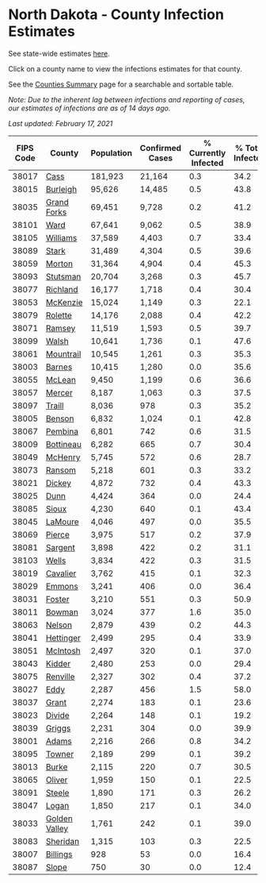 # North Dakota - County Infection Estimates

See state-wide estimates [here](/infections/us-nd).

Click on a county name to view the infections estimates for that county.

See the [Counties Summary](/infections/summary-counties) page for a searchable and sortable table.

*Note: Due to the inherent lag between infections and reporting of cases, our estimates of infections are as of 14 days ago.*

*Last updated: February 17, 2021*

|   FIPS Code |                         County |   Population |   Confirmed Cases |   % Currently Infected |   % Total Infected |
|-------------|--------------------------------|--------------|-------------------|------------------------|--------------------|
|       38017 |                   [Cass](cass) |      181,923 |            21,164 |                    0.3 |               34.2 |
|       38015 |           [Burleigh](burleigh) |       95,626 |            14,485 |                    0.5 |               43.8 |
|       38035 |     [Grand Forks](grand-forks) |       69,451 |             9,728 |                    0.2 |               41.2 |
|       38101 |                   [Ward](ward) |       67,641 |             9,062 |                    0.5 |               38.9 |
|       38105 |           [Williams](williams) |       37,589 |             4,403 |                    0.7 |               33.4 |
|       38089 |                 [Stark](stark) |       31,489 |             4,304 |                    0.5 |               39.6 |
|       38059 |               [Morton](morton) |       31,364 |             4,904 |                    0.4 |               45.3 |
|       38093 |           [Stutsman](stutsman) |       20,704 |             3,268 |                    0.3 |               45.7 |
|       38077 |           [Richland](richland) |       16,177 |             1,718 |                    0.4 |               30.4 |
|       38053 |           [McKenzie](mckenzie) |       15,024 |             1,149 |                    0.3 |               22.1 |
|       38079 |             [Rolette](rolette) |       14,176 |             2,088 |                    0.4 |               42.2 |
|       38071 |               [Ramsey](ramsey) |       11,519 |             1,593 |                    0.5 |               39.7 |
|       38099 |                 [Walsh](walsh) |       10,641 |             1,736 |                    0.1 |               47.6 |
|       38061 |         [Mountrail](mountrail) |       10,545 |             1,261 |                    0.3 |               35.3 |
|       38003 |               [Barnes](barnes) |       10,415 |             1,280 |                    0.0 |               35.6 |
|       38055 |               [McLean](mclean) |        9,450 |             1,199 |                    0.6 |               36.6 |
|       38057 |               [Mercer](mercer) |        8,187 |             1,063 |                    0.3 |               37.5 |
|       38097 |               [Traill](traill) |        8,036 |               978 |                    0.3 |               35.2 |
|       38005 |               [Benson](benson) |        6,832 |             1,024 |                    0.1 |               42.8 |
|       38067 |             [Pembina](pembina) |        6,801 |               742 |                    0.6 |               31.5 |
|       38009 |         [Bottineau](bottineau) |        6,282 |               665 |                    0.7 |               30.4 |
|       38049 |             [McHenry](mchenry) |        5,745 |               572 |                    0.6 |               28.7 |
|       38073 |               [Ransom](ransom) |        5,218 |               601 |                    0.3 |               33.2 |
|       38021 |               [Dickey](dickey) |        4,872 |               732 |                    0.4 |               43.3 |
|       38025 |                   [Dunn](dunn) |        4,424 |               364 |                    0.0 |               24.4 |
|       38085 |                 [Sioux](sioux) |        4,230 |               640 |                    0.1 |               43.4 |
|       38045 |             [LaMoure](lamoure) |        4,046 |               497 |                    0.0 |               35.5 |
|       38069 |               [Pierce](pierce) |        3,975 |               517 |                    0.2 |               37.9 |
|       38081 |             [Sargent](sargent) |        3,898 |               422 |                    0.2 |               31.1 |
|       38103 |                 [Wells](wells) |        3,834 |               422 |                    0.3 |               31.5 |
|       38019 |           [Cavalier](cavalier) |        3,762 |               415 |                    0.1 |               32.3 |
|       38029 |               [Emmons](emmons) |        3,241 |               406 |                    0.0 |               36.4 |
|       38031 |               [Foster](foster) |        3,210 |               551 |                    0.3 |               50.9 |
|       38011 |               [Bowman](bowman) |        3,024 |               377 |                    1.6 |               35.0 |
|       38063 |               [Nelson](nelson) |        2,879 |               439 |                    0.2 |               44.3 |
|       38041 |         [Hettinger](hettinger) |        2,499 |               295 |                    0.4 |               33.9 |
|       38051 |           [McIntosh](mcintosh) |        2,497 |               320 |                    0.1 |               37.0 |
|       38043 |               [Kidder](kidder) |        2,480 |               253 |                    0.0 |               29.4 |
|       38075 |           [Renville](renville) |        2,327 |               302 |                    0.4 |               37.2 |
|       38027 |                   [Eddy](eddy) |        2,287 |               456 |                    1.5 |               58.0 |
|       38037 |                 [Grant](grant) |        2,274 |               183 |                    0.1 |               23.6 |
|       38023 |               [Divide](divide) |        2,264 |               148 |                    0.1 |               19.2 |
|       38039 |               [Griggs](griggs) |        2,231 |               304 |                    0.0 |               39.9 |
|       38001 |                 [Adams](adams) |        2,216 |               266 |                    0.8 |               34.2 |
|       38095 |               [Towner](towner) |        2,189 |               299 |                    0.1 |               39.2 |
|       38013 |                 [Burke](burke) |        2,115 |               220 |                    0.7 |               30.5 |
|       38065 |               [Oliver](oliver) |        1,959 |               150 |                    0.1 |               22.5 |
|       38091 |               [Steele](steele) |        1,890 |               171 |                    0.3 |               26.2 |
|       38047 |                 [Logan](logan) |        1,850 |               217 |                    0.1 |               34.0 |
|       38033 | [Golden Valley](golden-valley) |        1,761 |               242 |                    0.1 |               39.0 |
|       38083 |           [Sheridan](sheridan) |        1,315 |               103 |                    0.3 |               22.5 |
|       38007 |           [Billings](billings) |          928 |                53 |                    0.0 |               16.4 |
|       38087 |                 [Slope](slope) |          750 |                30 |                    0.0 |               12.4 |